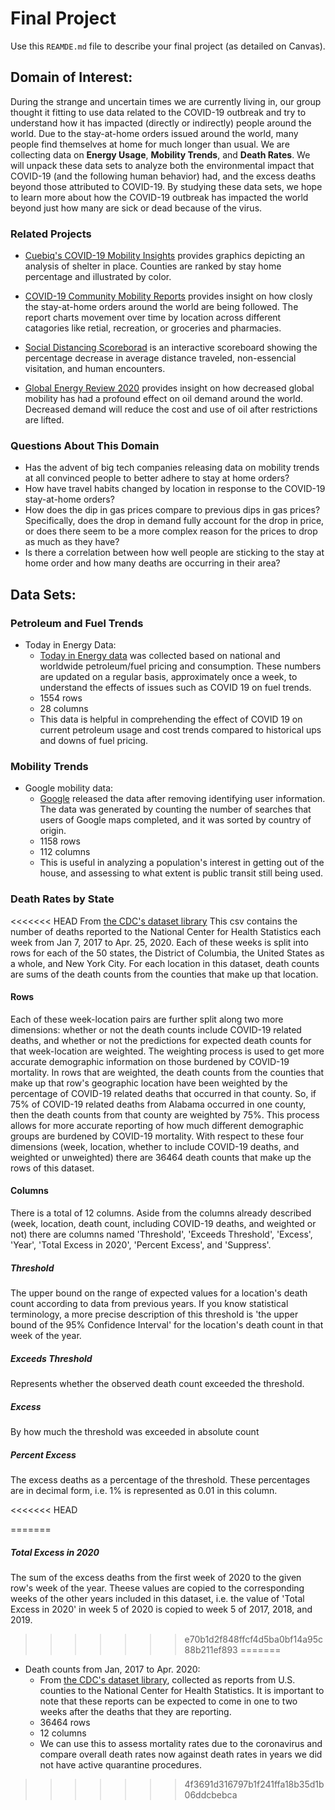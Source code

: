 # Final Project
Use this `REAMDE.md` file to describe your final project (as detailed on Canvas).

## Domain of Interest:

During the strange and uncertain times we are currently living in, our group thought it fitting to use data related to the COVID-19 outbreak and try to understand how it has impacted (directly or indirectly) people around the world. Due to the stay-at-home orders issued around the world, many people find themselves at home for much longer than usual. We are collecting data on **Energy Usage**, **Mobility Trends**, and **Death Rates**. We will unpack these data sets to analyze both the environmental impact that COVID-19 (and the following human behavior) had, and the excess deaths beyond those attributed to COVID-19. By studying these data sets, we hope to learn more about how the COVID-19 outbreak has impacted the world beyond just how many are sick or dead because of the virus.

### Related Projects

  - [Cuebiq's COVID-19 Mobility Insights](https://help.cuebiq.com/hc/en-us/articles/360041285051-Reading-Cuebiq-s-COVID-19-Mobility-Insights#h_4e44ff71-27e9-4b83-977e-d18911b21817)
provides graphics depicting an analysis of shelter in place. Counties are ranked by stay home percentage and illustrated by color.

  - [COVID-19 Community Mobility Reports](https://www.google.com/covid19/mobility/) provides insight on how closly the stay-at-home orders around the world are being followed. The report charts movement over time by location across different catagories like retial, recreation, or groceries and pharmacies.

  - [Social Distancing Scoreborad](https://www.unacast.com/covid19/social-distancing-scoreboard) is an interactive scoreboard showing the percentage decrease in average distance traveled, non-essencial visitation, and human encounters.

  - [Global Energy Review 2020](https://www.iea.org/reports/global-energy-review-2020/oil#abstract) provides insight on how decreased global mobility has had a profound effect on oil demand around the world. Decreased demand will reduce the cost and use of oil after restrictions are lifted.

### Questions About This Domain
- Has the advent of big tech companies releasing data on mobility trends at all convinced people to better adhere to stay at home orders?
- How have travel habits changed by location in response to the COVID-19 stay-at-home orders?
- How does the dip in gas prices compare to previous dips in gas prices? Specifically, does the drop in demand fully account for the drop in price, or does there seem to be a more complex reason for the prices to drop as much as they have?
- Is there a correlation between how well people are sticking to the stay at home order and how many deaths are occurring in their area?

## Data Sets:

### Petroleum and Fuel Trends
- Today in Energy Data:
    - [Today in Energy data](https://www.eia.gov/petroleum/gasdiesel/) was collected based on national and worldwide petroleum/fuel pricing and consumption. These numbers are updated on a regular basis, approximately once a week, to understand the effects of issues such as COVID 19 on fuel trends.
    - 1554 rows
    - 28 columns
    - This data is helpful in comprehending the effect of COVID 19 on current petroleum usage and cost trends compared to historical ups and downs of fuel pricing.

### Mobility Trends
- Google mobility data:
    - [Google](https://www.google.com/covid19/mobility/) released the data after removing identifying user information. The data was generated by counting the number of searches that users of Google maps completed, and it was sorted by country of origin.
    - 1158 rows
    - 112 columns
    - This is useful in analyzing a population's interest in getting out of the house, and assessing to what extent is public transit still being used.

### Death Rates by State
<<<<<<< HEAD
From [the CDC's dataset library](https://data.cdc.gov/NCHS/Excess-Deaths-Associated-with-COVID-19/xkkf-xrst)
This csv contains the number of deaths reported to the National Center for
Health Statistics each week from Jan 7, 2017 to Apr. 25, 2020. Each of these
weeks is split into rows for each of the 50 states, the District of Columbia,
the United States as a whole, and New York City. For each location in this
dataset, death counts are sums of the death counts from the counties that make
up that location.

#### Rows
Each of these week-location pairs are further split along two
more dimensions: whether or not the death counts include COVID-19 related
deaths, and whether or not the predictions for expected death counts for that
week-location are weighted.
The weighting process is used to get more accurate demographic information on
those burdened by COVID-19 mortality. In rows that are weighted, the death
counts from the counties that make up that row's geographic location have been
weighted by the percentage of COVID-19 related deaths that occurred in that
county. So, if 75% of COVID-19 related deaths from Alabama occurred in one
county, then the death counts from that county are weighted by 75%. This
process allows for more accurate reporting of how much different demographic
groups are burdened by COVID-19 mortality.
With respect to these four dimensions (week, location, whether to include
COVID-19 deaths, and weighted or unweighted) there are 36464 death counts that
make up the rows of this dataset.

#### Columns
There is a total of 12 columns. Aside from the columns already described (week,
location, death count, including COVID-19 deaths, and weighted or not) there
are columns named 'Threshold', 'Exceeds Threshold', 'Excess', 'Year', 'Total
Excess in 2020', 'Percent Excess', and 'Suppress'.

##### Threshold
The upper bound on the range of expected values for a location's
death count according to data from previous years. If you know statistical
terminology, a more precise description of this threshold is 'the upper bound
of the 95% Confidence Interval' for the location's death count in that week of
the year.

##### Exceeds Threshold
Represents whether the observed death count exceeded the threshold.

##### Excess
By how much the threshold was exceeded in absolute count

##### Percent Excess
The excess deaths as a percentage of the threshold. These percentages are in
decimal form, i.e. 1% is represented as 0.01 in this column.

<<<<<<< HEAD

=======
##### Total Excess in 2020
The sum of the excess deaths from the first week of 2020 to the given row's
week of the year. Theese values are copied to the corresponding weeks of the
other years included in this dataset, i.e. the value of 'Total Excess in 2020'
in week 5 of 2020 is copied to week 5 of 2017, 2018, and 2019.
>>>>>>> e70b1d2f848ffcf4d5ba0bf14a95c88b211ef893
=======
- Death counts from Jan, 2017 to Apr. 2020:
    - From [the CDC's dataset library](https://data.cdc.gov/NCHS/Excess-Deaths-Associated-with-COVID-19/xkkf-xrst), collected as reports from U.S. counties to the National Center for Health Statistics. It is important to note that these reports can be expected to come in one to two weeks after the deaths that they are reporting.
    - 36464 rows
    - 12 columns
    - We can use this to assess mortality rates due to the coronavirus and compare overall death rates now against death rates in years we did not have active quarantine procedures.
>>>>>>> 4f3691d316797b1f241ffa18b35d1b06ddcbebca
